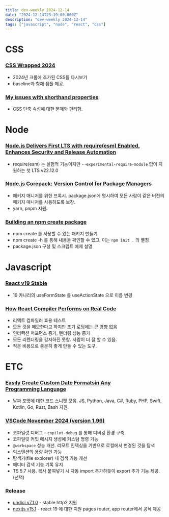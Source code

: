 ```yaml
---
title: dev-weekly 2024-12-14
date: "2024-12-14T23:19:00.000Z"
description: "dev-weekly 2024-12-14"
tags: ["javascript", "node", "react", "css"]
---
```


# CSS

### [CSS Wrapped 2024](https://chrome.dev/css-wrapped-2024)

- 2024년 크롬에 추가된 CSS들 다시보기
- baseline과 함께 샘플 제공.

### [My issues with shorthand properties](https://www.havardbrynjulfsen.design/writing/thoughts/my-issues-with-shorthand-properties/)

- CSS 단축 속성에 대한 문제와 편리함.

# Node

### [Node.js Delivers First LTS with require(esm) Enabled, Enhances Security and Release Automation](https://socket.dev/blog/node-js-delivers-first-lts-with-require-esm-enabled)

- require(esm) 는 실험적 기능이지만 `--experimental-require-module` 없이 지원하는 첫 LTS v22.12.0

### [Node.js Corepack: Version Control for Package Managers](https://www.trevorlasn.com/blog/corepack-nodejs)

- 패키지 매니저를 위한 프록시. package.json에 명시하여 모든 사람이 같은 버전의 패키지 매니저를 사용하도록 보장.
- yarn, pnpm 지원.

### [Building an npm create package](https://www.alexchantastic.com/building-an-npm-create-package)

- npm create 를 사용할 수 있는 패키지 만들기
- npm create -h 를 통해 내용을 확인할 수 있고, 이는 `npm init .` 의 별칭
- package.json 구성 및 스크립트 예제 설명

# Javascript

### [React v19 Stable](https://react.dev/blog/2024/12/05/react-19)

- 19 카나리의 useFormState 를 useActionState 으로 이름 변경

### [How React Compiler Performs on Real Code](https://www.developerway.com/posts/how-react-compiler-performs-on-real-code)

- 리액트 컴파일러 효용 테스트
- 모든 것을 메모한다고 하지만 초기 로딩에는 큰 영향 없음
- 인터랙션 퍼포먼스 증가, 렌더링 성능 증가
- 모든 리렌더링을 감지하진 못함. 사람이 더 잘 할 수 있음.
- 적은 비용으로 충분히 좋게 만들 수 있는 도구.

# ETC

### [Easily Create Custom Date Formatsin Any Programming Language](https://codate.io/)

- 날짜 포맷에 대한 코드 스니펫 모음. JS, Python, Java, C#, Ruby, PHP, Swift, Kotlin, Go, Rust, Bash 지원.

### [VSCode **November 2024 (version 1.96)**](https://code.visualstudio.com/updates/v1_96)

- 코파일럿 디버그 - `copilot-debug` 를 통해 디버깅 환경 구축
- 코파일럿 커밋 메시지 생성에 커스텀 명령 가능
- `@workspace` 성능 개선. 리모트 인덱싱을 기반으로 로컬에서 변경된 것을 탐색
- 익스텐션의 용량 확인 가능
- 탐색기(file explorer) 내 검색 기능 개선
- 에디터 검색 기능 기록 유지
- TS 5.7 사용. 복사 붙여넣기 시 자동 import 추가하듯이 export 추가 기능 제공. (선택)

### Release

- [undici v7.1.0](https://github.com/nodejs/undici/releases/tag/v7.1.0) - stable http2 지원
- [nextjs v15.1](https://nextjs.org/blog/next-15-1) - react 19 에 대한 지원 pages router, app router에서 공식 제공